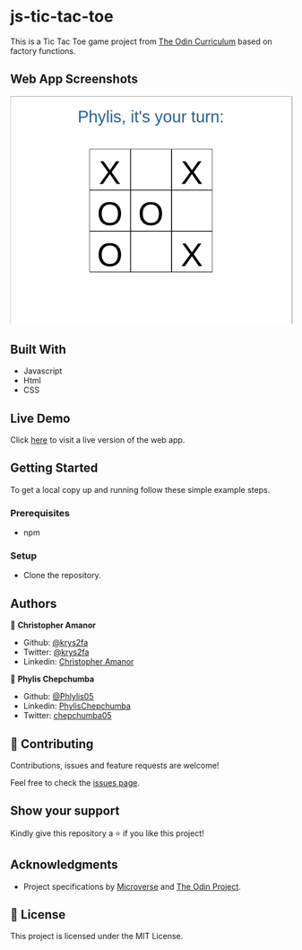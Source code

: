 # js-tic-tac-toe

This is a Tic Tac Toe game project from [The Odin Curriculum](https://www.theodinproject.com/courses/javascript/lessons/tic-tac-toe-javascript) based on factory functions.

## Web App Screenshots
![](./images/app_screenshot.png)

## Built With

- Javascript
- Html
- CSS

## Live Demo

Click [here](https://raw.githack.com/Phylis05/Library/objects-constructors/index.html) to visit a live version of the web app.

## Getting Started

To get a local copy up and running follow these simple example steps.

### Prerequisites

- npm

### Setup
- Clone the repository.

## Authors

👤 **Christopher Amanor**

- Github: [@krys2fa](https://github.com/krys2fa)
- Twitter: [@krys2fa](https://twitter.com/krys2fa)
- Linkedin: [Christopher Amanor](https://www.linkedin.com/in/christopher-amanor/)

👤 **Phylis Chepchumba**

- Github: [@Phlylis05](https://github.com/phlylis05)
- Linkedin: [PhylisChepchumba](https://linkedin.com/PhylisChepchumba)
- Twitter: [chepchumba05](https://twitter.com/chepchumba05)

## 🤝 Contributing

Contributions, issues and feature requests are welcome!

Feel free to check the [issues page](issues/).

## Show your support

Kindly give this repository a ⭐️ if you like this project!

## Acknowledgments

- Project specifications by [Microverse](https://www.microverse.org) and [The Odin Project](https://www.theodinproject.com/courses/javascript/lessons/tic-tac-toe-javascript).

## 📝 License

This project is licensed under the MIT License.
